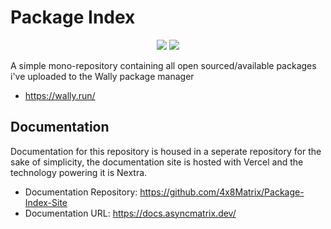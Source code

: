# Package Index

<p align="center" float="left">
  <img src="https://github.com/4x8Matrix/Package-Index-Site/actions/workflows/on-workflow-update.yml/badge.svg" >
  <img src="https://github.com/4x8Matrix/Package-Index/actions/workflows/build-binaries.yml/badge.svg" >
</p>

A simple mono-repository containing all open sourced/available packages i've uploaded to the Wally package manager

- https://wally.run/

## Documentation

Documentation for this repository is housed in a seperate repository for the sake of simplicity, the documentation site is hosted with Vercel and the technology powering it is Nextra.

- Documentation Repository: https://github.com/4x8Matrix/Package-Index-Site
- Documentation URL: https://docs.asyncmatrix.dev/
